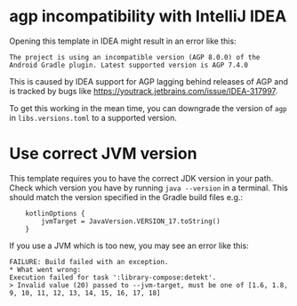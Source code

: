 # agp incompatibility with IntelliJ IDEA

Opening this template in IDEA might result in an error like this:

```
The project is using an incompatible version (AGP 8.0.0) of the Android Gradle plugin. Latest supported version is AGP 7.4.0
```

This is caused by IDEA support for AGP lagging behind releases of AGP and is tracked by bugs like https://youtrack.jetbrains.com/issue/IDEA-317997.

To get this working in the mean time, you can downgrade the version of `agp` in `libs.versions.toml` to a supported version. 

# Use correct JVM version

This template requires you to have the correct JDK version in your path. Check which version you have by running `java --version` in a terminal. This should match the version specified in the Gradle build files e.g.:
```
    kotlinOptions {
        jvmTarget = JavaVersion.VERSION_17.toString()
    }
```
If you use a JVM which is too new, you may see an error like this:
```
FAILURE: Build failed with an exception.
* What went wrong:
Execution failed for task ':library-compose:detekt'.
> Invalid value (20) passed to --jvm-target, must be one of [1.6, 1.8, 9, 10, 11, 12, 13, 14, 15, 16, 17, 18]
```